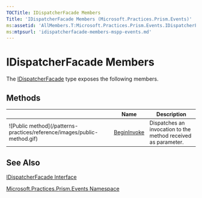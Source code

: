 ```yaml
---
TOCTitle: IDispatcherFacade Members
Title: 'IDispatcherFacade Members (Microsoft.Practices.Prism.Events)'
ms:assetid: 'AllMembers.T:Microsoft.Practices.Prism.Events.IDispatcherFacade'
ms:mtpsurl: 'idispatcherfacade-members-mspp-events.md'
---
```



# IDispatcherFacade Members

The [IDispatcherFacade](https://msdn.microsoft.com/library/microsoft.practices.prism.events.idispatcherfacade) type exposes the following members.

## Methods


<table>

<thead>
<tr class="header">
<th> </th>
<th>Name</th>
<th>Description</th>
</tr>
</thead>
<tbody>
<tr class="odd">
<td>![Public method](/patterns-practices/reference/images/public-method.gif)</td>
<td><a href="https://msdn.microsoft.com/library/microsoft.practices.prism.events.idispatcherfacade.begininvoke(system.delegate%2csystem.object)">BeginInvoke</a></td>
<td><div class="summary">
Dispatches an invocation to the method received as parameter.
</div></td>
</tr>
</tbody>
</table>

## See Also

[IDispatcherFacade Interface](https://msdn.microsoft.com/library/microsoft.practices.prism.events.idispatcherfacade)

[Microsoft.Practices.Prism.Events Namespace](https://msdn.microsoft.com/library/microsoft.practices.prism.events)
